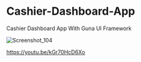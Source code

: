 # Cashier-Dashboard-App
Cashier Dashboard App With Guna UI Framework

![Screenshot_104](https://user-images.githubusercontent.com/61135648/85206187-da564b00-b352-11ea-8dcc-444a537813b4.png)


https://youtu.be/kGr70HcD6Xo
